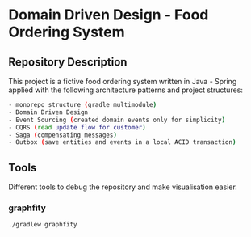 # Domain Driven Design - Food Ordering System

## Repository Description
This project is a fictive food ordering system written in Java - Spring applied with the following architecture patterns and project structures:
```bash
- monorepo structure (gradle multimodule)
- Domain Driven Design
- Event Sourcing (created domain events only for simplicity)
- CQRS (read update flow for customer)
- Saga (compensating messages)
- Outbox (save entities and events in a local ACID transaction)
```

## Tools

Different tools to debug the repository and make visualisation easier.

### graphfity

```bash
./gradlew graphfity
```